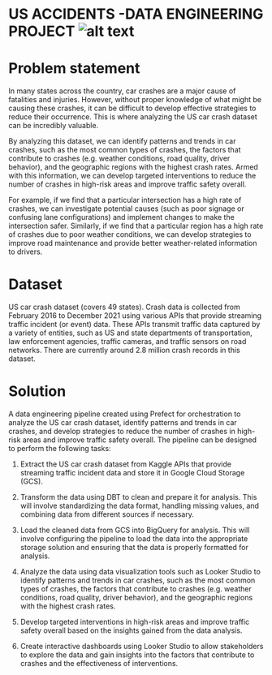 # US ACCIDENTS -DATA ENGINEERING PROJECT ![alt text](https://github.com/Ajay263/Data-Engineering-Sources/blob/main/Terraform/img/accident.jpg)

# Problem statement

In many states across the country, car crashes are a major cause of fatalities and injuries. However, without proper knowledge of what might be causing these crashes, it can be difficult to develop effective strategies to reduce their occurrence. This is where analyzing the US car crash dataset can be incredibly valuable.

By analyzing this dataset, we can identify patterns and trends in car crashes, such as the most common types of crashes, the factors that contribute to crashes (e.g. weather conditions, road quality, driver behavior), and the geographic regions with the highest crash rates. Armed with this information, we can develop targeted interventions to reduce the number of crashes in high-risk areas and improve traffic safety overall.

For example, if we find that a particular intersection has a high rate of crashes, we can investigate potential causes (such as poor signage or confusing lane configurations) and implement changes to make the intersection safer. Similarly, if we find that a particular region has a high rate of crashes due to poor weather conditions, we can develop strategies to improve road maintenance and provide better weather-related information to drivers.


# Dataset

US car crash dataset (covers 49 states). Crash data is collected from February 2016 to December 2021 using various APIs that provide streaming traffic incident (or event) data. These APIs transmit traffic data captured by a variety of entities, such as US and state departments of transportation, law enforcement agencies, traffic cameras, and traffic sensors on road networks. There are currently around 2.8 million crash records in this dataset.


# Solution


A data engineering pipeline created using Prefect for orchestration to analyze the US car crash dataset, identify patterns and trends in car crashes, and develop strategies to reduce the number of crashes in high-risk areas and improve traffic safety overall. The pipeline can be designed to perform the following tasks:

1. Extract the US car crash dataset from Kaggle APIs that provide streaming traffic incident data and store it in Google Cloud Storage (GCS).

2. Transform the data using DBT to clean and prepare it for analysis. This will involve standardizing the data format, handling missing values, and combining data from different sources if necessary.

3. Load the cleaned data from GCS into BigQuery for analysis. This will involve configuring the pipeline to load the data into the appropriate storage solution and ensuring that the data is properly formatted for analysis.

4. Analyze the data using data visualization tools such as Looker Studio to identify patterns and trends in car crashes, such as the most common types of crashes, the factors that contribute to crashes (e.g. weather conditions, road quality, driver behavior), and the geographic regions with the highest crash rates.

5. Develop targeted interventions in high-risk areas and improve traffic safety overall based on the insights gained from the data analysis.

6. Create interactive dashboards using Looker Studio to allow stakeholders to explore the data and gain insights into the factors that contribute to crashes and the effectiveness of interventions.

